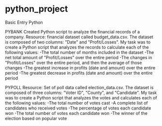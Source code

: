 # python_project
Basic Entry Python

PYBANK
Created Python script to analyze the financial records of a company. Resource: financial dataset called budget_data.csv. The dataset is composed of two columns: "Date" and "Profit/Losses".
My task was to create a Python script that analyzes the records to calculate each of the following values:
  -The total number of months included in the dataset
  -The net total amount of "Profit/Losses" over the entire period
  -The changes in "Profit/Losses" over the entire period, and then the average of those changes
  -The greatest increase in profits (date and amount) over the entire period
  -The greatest decrease in profits (date and amount) over the entire period

PYPOLL
Resource: Set of poll data called election_data.csv. The dataset is composed of three columns: "Voter ID", "County", and "Candidate". My task was to create a Python script that analyzes the votes and calculates each of the following values:
  -The total number of votes cast
  -A complete list of candidates who received votes
  -The percentage of votes each candidate won
  -The total number of votes each candidate won
  -The winner of the election based on popular vote

